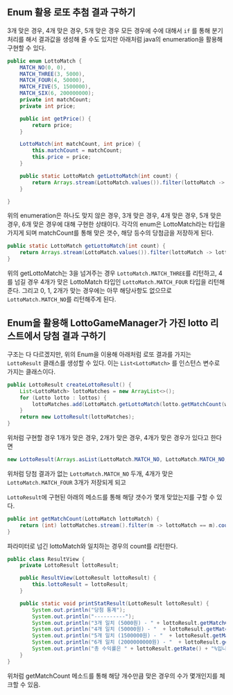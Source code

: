 ## Enum 활용 로또 추첨 결과 구하기

3개 맞은 경우, 4개 맞은 경우, 5개 맞은 경우 모든 경우에 수에 대해서 `if` 를 통해 분기처리를 해서 결과값을 생성해 줄 수도 있지만 아래처럼 java의 enumeration을 활용해 구현할 수 있다.

```java
public enum LottoMatch {
    MATCH_NO(0, 0),
    MATCH_THREE(3, 5000),
    MATCH_FOUR(4, 50000),
    MATCH_FIVE(5, 1500000),
    MATCH_SIX(6, 200000000);
    private int matchCount;
    private int price;

    public int getPrice() {
        return price;
    }

    LottoMatch(int matchCount, int price) {
        this.matchCount = matchCount;
        this.price = price;
    }

    public static LottoMatch getLottoMatch(int count) {
        return Arrays.stream(LottoMatch.values()).filter(lottoMatch -> lottoMatch.matchCount == count).findFirst().orElse(LottoMatch.MATCH_NO);
    }

}
```

위의 enumeration은 하나도 맞지 않은 경우, 3개 맞은 경우, 4개 맞은 경우, 5개 맞은 경우, 6개 맞은 경우에 대해 구현한 상태이다. 각각의 enum은 LottoMatch라는 타입을 가지게 되며 matchCount를 통해 맞은 갯수, 해당 등수의 당첨금을 저장하게 된다.

```java
public static LottoMatch getLottoMatch(int count) {
    return Arrays.stream(LottoMatch.values()).filter(lottoMatch -> lottoMatch.matchCount == count).findFirst().orElse(LottoMatch.MATCH_NO);
}
```

위의 getLottoMatch는 3을 넘겨주는 경우 `LottoMatch.MATCH_THREE`를 리턴하고, 4를 넘길 경우 4개가 맞은 LottoMatch 타입인 `LottoMatch.MATCH_FOUR` 타입을 리턴해준다. 그리고 0, 1, 2개가 맞는 경우에는 아무 해당사항도 없으므로 `LottoMatch.MATCH_NO`를 리턴해주게 된다.



## Enum을 활용해 LottoGameManager가 가진 lotto 리스트에서 당첨 결과 구하기

구조는 다 다르겠지만, 위의 Enum을 이용해 아래처럼 로또 결과를 가지는 `LottoResult` 클래스를 생성할 수 있다. 이는 `List<LottoMatch>` 를 인스턴스 변수로 가지는 클래스이다.

```java
public LottoResult createLottoResult() {
    List<LottoMatch> lottoMatches = new ArrayList<>();
    for (Lotto lotto : lottos) {
        lottoMatches.add(LottoMatch.getLottoMatch(lotto.getMatchCount(winningLotto)));
    }
    return new LottoResult(lottoMatches);
}
```

위처럼 구현할 경우 1개가 맞은 경우, 2개가 맞은 경우, 4개가 맞은 경우가 있다고 한다면

```java
new LottoResult(Arrays.asList(LottoMatch.MATCH_NO, LottoMatch.MATCH_NO, LottoMatch.MATCH_FOUR));
```

위처럼 당첨 결과가 없는 `LottoMatch.MATCH_NO` 두개, 4개가 맞은 `LottoMatch.MATCH_FOUR` 3개가 저장되게 되고

`LottoResult`에 구현된 아래의 메소드를 통해 해당 갯수가 몇개 맞았는지를 구할 수 있다.

```java
public int getMatchCount(LottoMatch lottoMatch) {
    return (int) lottoMatches.stream().filter(m -> lottoMatch == m).count();
}
```

파라미터로 넘긴 lottoMatch와 일치하는 경우의 count를 리턴한다.

```java
public class ResultView {
    private LottoResult lottoResult;

    public ResultView(LottoResult lottoResult) {
        this.lottoResult = lottoResult;
    }

    public static void printStatResult(LottoResult lottoResult) {
        System.out.println("당첨 통계");
        System.out.println("----------");
        System.out.println("3개 일치 (5000원) - " + lottoResult.getMatchCount(LottoMatch.MATCH_THREE) + "개");
        System.out.println("4개 일치 (50000원) - "  + lottoResult.getMatchCount(LottoMatch.MATCH_FOUR) + "개");
        System.out.println("5개 일치 (1500000원) - "  + lottoResult.getMatchCount(LottoMatch.MATCH_FIVE) + "개");
        System.out.println("6개 일치 (2000000000원) - "  + lottoResult.getMatchCount(LottoMatch.MATCH_SIX) + "개");
        System.out.println("총 수익률은 " + lottoResult.getRate() + "%입니다.");
    }
}

```

위처럼 getMatchCount 메소드를 통해 해당 개수만큼 맞은 경우의 수가 몇개인지를 체크할 수 있음.